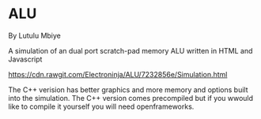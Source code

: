 # ALU
By Lutulu Mbiye

A simulation of an dual port scratch-pad memory ALU written in HTML and Javascript

https://cdn.rawgit.com/Electroninja/ALU/7232856e/Simulation.html

The C++ verision has better graphics and more memory and options built into the simulation. The C++ version comes precompiled but if you wwould like to compile it yourself you will need openframeworks.

